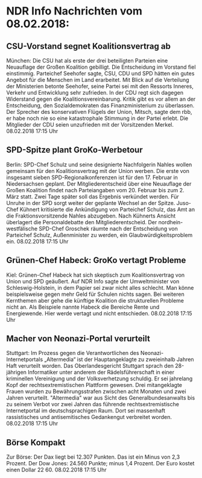# NDR Info Nachrichten vom 08.02.2018:


## CSU-Vorstand segnet Koalitionsvertrag ab
München: 	Die CSU hat als erste der drei beteiligten Parteien eine Neuauflage der Großen Koalition gebilligt. Die Entscheidung im Vorstand fiel einstimmig. Parteichef Seehofer sagte, CSU, CDU und SPD hätten ein gutes Angebot für die Menschen im Land erarbeitet. Mit Blick auf die Verteilung der Ministerien betonte Seehofer, seine Partei sei mit den Ressorts Inneres, Verkehr und Entwicklung sehr zufrieden. In der CDU regt sich dagegen Widerstand gegen die Koalitionsvereinbarung. Kritik gibt es vor allem an der Entscheidung, den Sozialdemokraten das Finanzministerium zu überlassen. Der Sprecher des konservativen Flügels der Union, Mitsch, sagte dem rbb, er habe noch nie so eine katastrophale Stimmung in der Partei erlebt. Die Mitglieder der CDU seien unzufrieden mit der Vorsitzenden Merkel. 08.02.2018 17:15 Uhr 

## SPD-Spitze plant GroKo-Werbetour
Berlin:		SPD-Chef Schulz und seine designierte Nachfolgerin Nahles wollen gemeinsam für den Koalitionsvertrag mit der Union werben. Die erste von insgesamt sieben SPD-Regionalkonferenzen ist für den 17. Februar in Niedersachsen geplant. Der Mitgliederentscheid über eine Neuauflage der Großen Koalition findet nach Parteiangaben vom 20. Februar bis zum 2. März statt. Zwei Tage später soll das Ergebnis verkündet werden. Für Unruhe in der SPD sorgt weiter der geplante Wechsel an der Spitze. Juso-Chef Kühnert kritisierte die Ankündigung von Parteichef Schulz, das Amt an die Fraktionsvorsitzende Nahles abzugeben. Nach Kühnerts Ansicht überlagert die Personaldebatte den Mitgliederentscheid. Der nordhein-westfälische SPD-Chef Groschek räumte nach der Entscheidung von Parteichef Schulz, Außenminister zu werden, ein Glaubwürdigkeitsproblem ein. 08.02.2018 17:15 Uhr 

## Grünen-Chef Habeck: GroKo vertagt Probleme
Kiel:    Grünen-Chef Habeck hat sich skeptisch zum Koalitionsvertrag von Union und SPD geäußert. Auf NDR Info sagte der Umweltminister von Schleswig-Holstein, in dem Papier sei zwar nicht alles schlecht. Man könne beispielsweise gegen mehr Geld für Schulen nichts sagen. Bei weiteren Kernthemen aber gehe die künftige Koalition die strukturellen Probleme nicht an. Als Beispiele nannte Habeck die Bereiche Rente und Energiewende. Hier werde vertagt und nicht entschieden. 08.02.2018 17:15 Uhr 

## Macher von Neonazi-Portal verurteilt
Stuttgart:	Im Prozess gegen die Verantwortlichen des Neonazi-Internetportals „Altermedia“ ist der Hauptangeklagte zu zweieinhalb Jahren Haft verurteilt worden. Das Oberlandesgericht Stuttgart sprach den 28-jährigen Informatiker unter anderem der Rädelsführerschaft in einer kriminellen Vereinigung und der Volksverhetzung schuldig. Er sei jahrelang Kopf der rechtsextremistischen Plattform gewesen. Drei mitangeklagte Frauen wurden zu Bewährungsstrafen zwischen acht Monaten und zwei Jahren verurteilt. "Altermedia" war aus Sicht des Generalbundesanwalts bis zu seinem Verbot vor zwei Jahren das führende rechtsextremistische Internetportal im deutschsprachigen Raum. Dort sei massenhaft rassistisches und antisemitisches Gedankengut verbreitet worden. 08.02.2018 17:15 Uhr 

## Börse Kompakt
Zur Börse: Der Dax liegt bei 12.307 Punkten. Das ist ein  Minus von 2,3 Prozent. Der Dow Jones: 24.560 Punkte; minus 1,4  Prozent. Der Euro kostet einen Dollar 22 60. 08.02.2018 17:15 Uhr 
